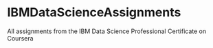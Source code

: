 # IBMDataScienceAssignments
All assignments from the IBM Data Science Professional Certificate on Coursera
